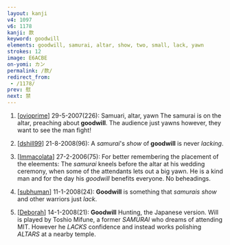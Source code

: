 ```yaml
---
layout: kanji
v4: 1097
v6: 1178
kanji: 款
keyword: goodwill
elements: goodwill, samurai, altar, show, two, small, lack, yawn
strokes: 12
image: E6ACBE
on-yomi: カン
permalink: /款/
redirect_from:
 - /1178/
prev: 慰
next: 禁
---
```


1) [<a href="http://kanji.koohii.com/profile/ovioprime">ovioprime</a>] 29-5-2007(226): Samuari, altar, yawn The samurai is on the altar, preaching about<strong> goodwill</strong>. The audience just yawns however, they want to see the man fight!

2) [<a href="http://kanji.koohii.com/profile/dshill99">dshill99</a>] 21-8-2008(96): A <em>samurai</em>&#039;s <em>show</em> of<strong> goodwill</strong> is never <em>lacking</em>.

3) [<a href="http://kanji.koohii.com/profile/Immacolata">Immacolata</a>] 27-2-2006(75): For better remembering the placement of the eleements: The <em>samurai</em> kneels before the altar at his wedding ceremony, when some of the attendants lets out a big yawn. He is a kind man and for the day his <em>goodwill</em> benefits everyone. No beheadings.

4) [<a href="http://kanji.koohii.com/profile/subhuman">subhuman</a>] 11-1-2008(24): <strong>Goodwill</strong> is something that <em>samurais</em> <em>show</em> and other warriors just <em>lack</em>.

5) [<a href="http://kanji.koohii.com/profile/Deborah">Deborah</a>] 14-1-2008(21): <strong>Goodwill</strong> Hunting, the Japanese version. Will is played by Toshio Mifune, a former <em>SAMURAI</em> who dreams of attending MIT. However he <em>LACKS</em> confidence and instead works polishing <em>ALTARS</em> at a nearby temple.

